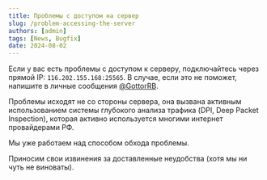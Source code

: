 ```yaml
---
title: Проблемы с доступом на сервер
slug: /problem-accessing-the-server
authors: [admin]
tags: [News, Bugfix]
date: 2024-08-02
---
```


Если у вас есть проблемы с доступом к серверу, подключайтесь через прямой IP: `116.202.155.168:25565`. В случае, если это не поможет, напишите в личные сообщения [@GottorRB](https://t.me/GottorRB). 

<!-- truncate -->

Проблемы исходят не со стороны сервера, она вызвана активным использованием системы глубокого анализа трафика (DPI, Deep Packet Inspection), которая активно используется многими интернет провайдерами РФ.

Мы уже работаем над способом обхода проблемы. 

Приносим свои извинения за доставленные неудобства (хотя мы ни чуть не виноваты).